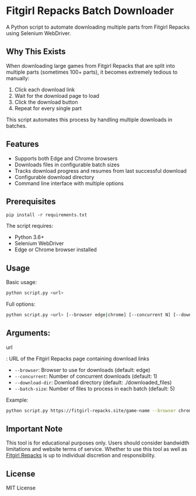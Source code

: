 # Fitgirl Repacks Batch Downloader

A Python script to automate downloading multiple parts from Fitgirl Repacks using Selenium WebDriver.

## Why This Exists

When downloading large games from Fitgirl Repacks that are split into multiple parts (sometimes 100+ parts), it becomes extremely tedious to manually:

1. Click each download link
2. Wait for the download page to load 
3. Click the download button
4. Repeat for every single part

This script automates this process by handling multiple downloads in batches.

## Features

- Supports both Edge and Chrome browsers
- Downloads files in configurable batch sizes
- Tracks download progress and resumes from last successful download
- Configurable download directory
- Command line interface with multiple options

## Prerequisites

```
pip install -r requirements.txt
```

The script requires:
- Python 3.6+
- Selenium WebDriver
- Edge or Chrome browser installed

## Usage

Basic usage:
```bash
python script.py <url> 
```

Full options:
```bash
python script.py <url> [--browser edge|chrome] [--concurrent N] [--download-dir DIR] [--batch-size N]
```

Arguments:
- 

url

: URL of the Fitgirl Repacks page containing download links
- `--browser`: Browser to use for downloads (default: edge)
- `--concurrent`: Number of concurrent downloads (default: 1) 
- `--download-dir`: Download directory (default: ./downloaded_files)
- `--batch-size`: Number of files to process in each batch (default: 5)

Example:
```bash
python script.py https://fitgirl-repacks.site/game-name --browser chrome --download-dir D:\Downloads --batch-size 10
```

## Important Note

This tool is for educational purposes only. Users should consider bandwidth limitations and website terms of service. Whether to use this tool as well as [Fitgirl Repacks](https://fitgirl-repacks.site) is up to individual discretion and responsibility.

## License

MIT License
